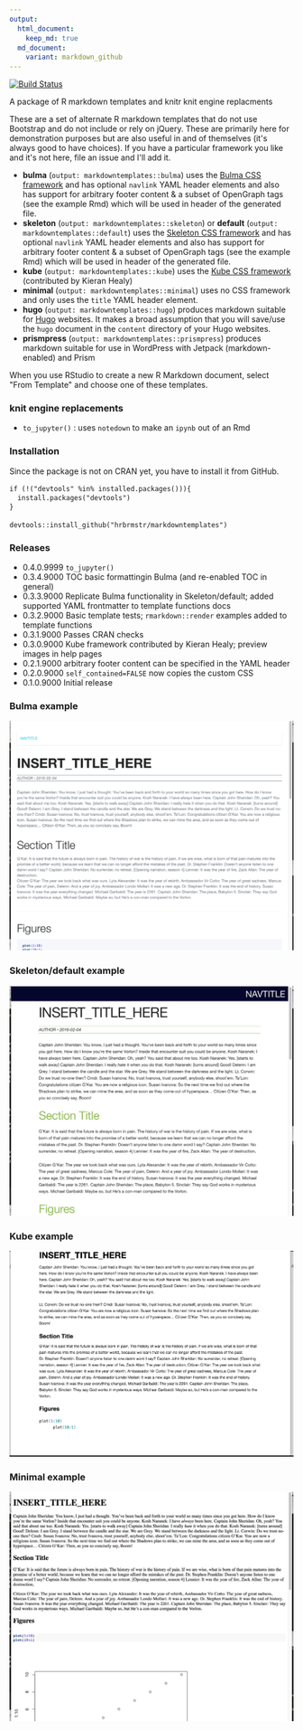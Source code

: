 ```yaml
---
output:
  html_document:
    keep_md: true
  md_document:
    variant: markdown_github
---
```

[![Build Status](https://travis-ci.org/hrbrmstr/markdowntemplates.svg)](https://travis-ci.org/hrbrmstr/markdowntemplates)

A package of R markdown templates and knitr knit engine replacments

These are a set of alternate R markdown templates that do not use Bootstrap and do not include or rely on jQuery. These are primarily here for demonstration purposes but are also useful in and of themselves (it's always good to have choices). If you have a particular framework you like and it's not here, file an issue and I'll add it.

- **bulma** (`output: markdowntemplates::bulma`) uses the [Bulma CSS framework](http://bulma.io) and has optional `navlink` YAML header elements and also has support for arbitrary footer content & a subset of OpenGraph tags (see the example Rmd) which will be used in header of the generated file.
- **skeleton** (`output: markdowntemplates::skeleton`) or **default** (`output: markdowntemplates::default`) uses the [Skeleton CSS framework](http://getskeleton.com) and has optional `navlink` YAML header elements and also has support for arbitrary footer content & a subset of OpenGraph tags (see the example Rmd) which will be used in header of the generated file.
- **kube** (`output: markdowntemplates::kube`) uses the [Kube CSS framework](https://imperavi.com/kube/) (contributed by Kieran Healy)
- **minimal** (`output: markdowntemplates::minimal`) uses no CSS framework and only uses the `title` YAML header element.
- **hugo** (`output: markdowntemplates::hugo`) produces markdown suitable for [Hugo](https://gohugo.io/) websites. It makes a broad assumption that you will save/use the `hugo` document in the `content` directory of your Hugo websites. 
- **prismpress** (`output: markdowntemplates::prismpress`) produces markdown suitable for use in WordPress with Jetpack (markdown-enabled) and Prism

When you use RStudio to create a new R Markdown document, select "From Template" and choose one of these templates.

### knit engine replacements

- `to_jupyter()` : uses `notedown` to make an `ipynb` out of an Rmd

### Installation

Since the package is not on CRAN yet, you have to install it from GitHub.

```
if (!("devtools" %in% installed.packages())){
  install.packages("devtools")
}

devtools::install_github("hrbrmstr/markdowntemplates")
```

### Releases

- 0.4.0.9999 `to_jupyter()`
- 0.3.4.9000 TOC basic formattingin Bulma (and re-enabled TOC in general)
- 0.3.3.9000 Replicate Bulma functionality in Skeleton/default; added supported YAML frontmatter to template functions docs
- 0.3.2.9000 Basic template tests; `rmarkdown::render` examples added to template functions
- 0.3.1.9000 Passes CRAN checks
- 0.3.0.9000 Kube framework contributed by Kieran Healy; preview images in help pages
- 0.2.1.9000 arbitrary footer content can be specified in the YAML header
- 0.2.0.9000 `self_contained=FALSE` now copies the custom CSS
- 0.1.0.9000 Initial release

### Bulma example

![](./man/figures/bulma.png)

### Skeleton/default example

![](./man/figures/skeleton.png)

### Kube example

![](./man/figures/kube.png)

### Minimal example

![](./man/figures/minimal.png)
